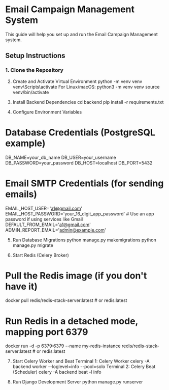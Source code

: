 # Email Campaign Management System

This guide will help you set up and run the Email Campaign Management system.

## Setup Instructions

### 1. Clone the Repository

2. Create and Activate Virtual Environment
python -m venv venv
venv\Scripts\activate
For Linux/macOS:
python3 -m venv venv
source venv/bin/activate

3. Install Backend Dependencies
cd backend
pip install -r requirements.txt

4. Configure Environment Variables
# Database Credentials (PostgreSQL example)
DB_NAME=your_db_name
DB_USER=your_username
DB_PASSWORD=your_password
DB_HOST=localhost
DB_PORT=5432

# Email SMTP Credentials (for sending emails)
EMAIL_HOST_USER='a1@gmail.com'
EMAIL_HOST_PASSWORD='your_16_digit_app_password' # Use an app password if using services like Gmail
DEFAULT_FROM_EMAIL='a1@gmail.com'
ADMIN_REPORT_EMAIL='admin@example.com'


5. Run Database Migrations
python manage.py makemigrations
python manage.py migrate

6. Start Redis (Celery Broker)
# Pull the Redis image (if you don't have it)
docker pull redis/redis-stack-server:latest # or redis:latest

# Run Redis in a detached mode, mapping port 6379
docker run -d -p 6379:6379 --name my-redis-instance redis/redis-stack-server:latest # or redis:latest

7. Start Celery Worker and Beat
Terminal 1: Celery Worker
celery -A backend worker --loglevel=info --pool=solo
Terminal 2: Celery Beat (Scheduler)
celery -A backend beat -l info

8. Run Django Development Server
python manage.py runserver
